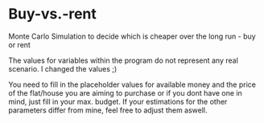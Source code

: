 # Buy-vs.-rent
Monte Carlo Simulation to decide which is cheaper over the long run - buy or rent

The values for variables within the program do not represent any real scenario. I changed the values ;)

You need to fill in the placeholder values for available money and the price of the flat/house you are aiming to purchase or if you dont have one in mind, just fill in your max. budget. If your estimations for the other parameters differ from mine, feel free to adjust them aswell. 
